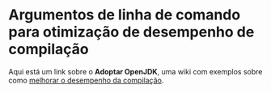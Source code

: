 # Argumentos de linha de comando para otimização de desempenho de compilação

Aqui está um link sobre o **Adoptar OpenJDK**, uma wiki com exemplos sobre como [melhorar o desempenho da compilação](https://java.net/projects/adoptopenjdk/pages/BuildPerformanceOptimisation#Command-line_arguments_for_build_performance_optimisation).